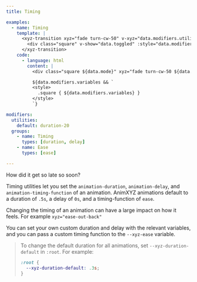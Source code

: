 ```yaml
---
title: Timing

examples:
  - name: Timing
    template: |
      <xyz-transition xyz="fade turn-cw-50" v-xyz="data.modifiers.utilities" v-on="data.listeners">
        <div class="square" v-show="data.toggled" :style="data.modifiers.variables"></div>
      </xyz-transition>
    code:
      - language: html
        content: |
          <div class="square ${data.mode}" xyz="fade turn-cw-50 ${data.modifiers.utilities}"></div>

          ${data.modifiers.variables && `
          <style>
            .square { ${data.modifiers.variables} }
          </style>
          `}

modifiers:
  utilities:
    default: duration-20
  groups:
    - name: Timing
      types: [duration, delay]
    - name: Ease
      types: [ease]

---
```


How did it get so late so soon?

Timing utilities let you set the `animation-duration`, `animation-delay`, and `animation-timing-function` of an animation. AnimXYZ animations default to a duration of `.5s`, a delay of `0s`, and a timing-function of `ease`.

Changing the timing of an animation can have a large impact on how it feels. For example `xyz="ease-out-back"`

You can set your own custom duration and delay with the relevant variables, and you can pass a custom timing function to the `--xyz-ease` variable.

> To change the default duration for all animations, set `--xyz-duration-default` in `:root`. For example:
> ```css
> :root {
>   --xyz-duration-default: .3s;
> }
> ```
